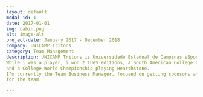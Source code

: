 ```yaml
---
layout: default
modal-id: 1
date: 2017-01-01
img: cabin.png
alt: image-alt
project-date: January 2017 - December 2018
company: UNICAMP Tritons
category: Team Management
description: UNICAMP Tritons is Universidade Estadual de Campinas eSports Team.
While i was a player, i won 2 TUeS editions, a South American College Championship
and a College World Championship playing Hearthstone.
I’m currently the Team Business Manager, focused on getting sponsors and partners
for the team.

---
```

